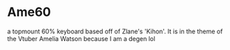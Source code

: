 # Ame60
a topmount 60% keyboard based off of Zlane's 'Kihon'. It is in the theme of the Vtuber Amelia Watson because I am a degen lol
